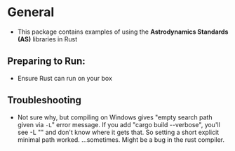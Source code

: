 # General
- This package contains examples of using the **Astrodynamics Standards (AS)** libraries in Rust

## Preparing to Run:
- Ensure Rust can run on your box

## Troubleshooting
- Not sure why, but compiling on Windows gives "empty search path given via `-L`" error message.
  If you add "cargo build --verbose", you'll see -L "" and don't know where it gets that.  So
  setting a short explicit minimal path worked.  ...sometimes.   Might be a bug in the rust
  compiler.

